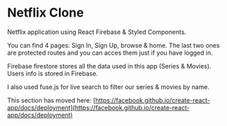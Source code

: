 # Netflix Clone

Netflix application using React Firebase & Styled Components.

You can find 4 pages: Sign In, Sign Up, browse & home. The last two ones are protected routes and you can acces them just if you have logged in.

Firebase firestore stores all the data used in this app (Series & Movies). Users info is stored in Firebase.

I also used fuse.js for live search to filter our series & movies by name.

This section has moved here: [https://facebook.github.io/create-react-app/docs/deployment](https://facebook.github.io/create-react-app/docs/deployment)
